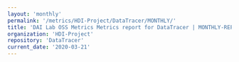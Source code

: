```yaml
---
layout: 'monthly'
permalink: '/metrics/HDI-Project/DataTracer/MONTHLY/'
title: 'DAI Lab OSS Metrics Metrics report for DataTracer | MONTHLY-REPORT-2020-03-21'
organization: 'HDI-Project'
repository: 'DataTracer'
current_date: '2020-03-21'
---
```

